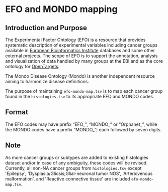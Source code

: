 # EFO and MONDO mapping


## Introduction and Purpose

The Experimental Factor Ontology (EFO) is a resource that provides systematic description of experimental variables including cancer groups available in [European Bioinformatics Institute](https://www.ebi.ac.uk/ "EMBL-EBI's Homepage") databases and some other external projects. 
The scope of EFO is to support the annotation, analysis and visualization of data handled by many groups at the EBI and as the core ontology for [OpenTargets](https://www.opentargets.org/ "OpenTargets' Homepage").


The Mondo Disease Ontology (Mondo) is another independent resource aiming to harmonize disease definitions. 

The purpose of maintaining `efo-mondo-map.tsv` is to map each cancer group found in the `histologies.tsv` to its appropriate EFO and MONDO codes.

## Format

The EFO codes may have prefix “EFO_”, “MONDO_” or “Orphanet_”, while the MONDO codes have a prefix “MONDO_”; each followed by seven digits.


## Note

As more cancer groups or subtypes are added to existing histologies dataset and/or in case of any ambiguity, these codes will be revised.
Currently, all non-NA cancer groups from `histologies.tsv` except 'Epilepsy', 'Dysplasia/Gliosis;Glial-neuronal tumor NOS', 'Arteriovenous malformation', and 'Reactive connective tissue' are included `efo-mondo-map.tsv`.
